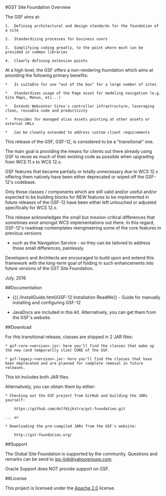 <!--
 Copyright 2012 Oracle Corporation. All Rights Reserved.

 Licensed under the Apache License, Version 2.0 (the "License");
 you may not use this file except in compliance with the License.
 You may obtain a copy of the License at

 http://www.apache.org/licenses/LICENSE-2.0

 Unless required by applicable law or agreed to in writing, software
 distributed under the License is distributed on an "AS IS" BASIS,
 WITHOUT WARRANTIES OR CONDITIONS OF ANY KIND, either express or implied.
 See the License for the specific language governing permissions and
 limitations under the License.
-->

#GST Site Foundation Overview

The GSF aims at:

	1.	Defining architectural and design standards for the foundation of a site

	2.	Standardizing processes for business users

	3.	Simplifying coding greatly, to the point where much can be provided in common libraries

	4.	Clearly defining extension points   

At a high level, the GSF offers a non-rendering foundation which aims at providing the following primary benefits:

	*	Is suitable for use "out of the box" for a large number of sites

	*	Standardizes usage of the Page asset for modeling navigation (e.g. Site Maps, Menus, etc...)

	*	Extends Webcenter Sites's controller infrastructure, leveraging clean, reusable code and productivity 

	*	Provides for managed alias assets pointing at other assets or external URLs

	*	Can be cleanly extended to address custom client requirements

This release of the GSF, GSF-12, is considered to be a "transitional" one.

The main goal is providing the means for clients out there already using GSF to reuse as much of their existing
code as possible when upgrading from WCS 11.x to WCS 12.x.

GSF features that became partially or totally unnecessary due to WCS 12.x offering them natively have been either
deprecated or wiped off the GSF-12's codebase.

Only those classes / components which are still valid and/or useful and/or expected to be building blocks for NEW
features to be implemented in future releases of the GSF-12 have been either left untouched or adjusted specifically
for WCS 12.x.

This release acknowledges the small but mission-critical differences that sometimes exist amongst WCS implementations
out there. In this regard, GSF-12's roadmap contemplates reengineering some of the core features in previous versions
- such as the Navigation Service - so they can be tailored to address those small differences, painlessly.

Developers and Architects are encouraged to build upon and extend this framework with the long-term goal of folding
in such enhancements into future versions of the GST Site Foundation.

July, 2016

##Documentation

* {{{./InstallGuide.html}GSF-12 Installation ReadMe}} - Guide for manually installing and configuring GSF-12

* JavaDocs are included in this kit. Alternatively, you can get them from the GSF's website.

##Download

For this transitional release, classes are shipped in 2 JAR files:

	* gsf-core-<version>.jar: here you'll find the classes that make up the new (and temporarily slim) CORE of the GSF.    

	* gsf-legacy-<version>.jar: here you'll find the classes that have been deprecated and are planned for complete removal in future releases.

This kit includes both JAR files. 

Alternatively, you can obtain them by either:

	* Checking out the GSF project from GitHub and building the JARs yourself:

		https://github.com/dolfdijkstra/gst-foundation.git

	... or

	* Downloading the pre-compiled JARs from the GSF's website:
	
		http://gst-foundation.org/	

##Support

The Global Site Foundation is supported by the community. Questions and remarks can be send to ips-link@yahoogroups.com. 

Oracle Support does NOT provide support on GSF.

##License

This project is licensed under the [Apache 2.0](http://www.apache.org/licenses/LICENSE-2.0.html) license.

